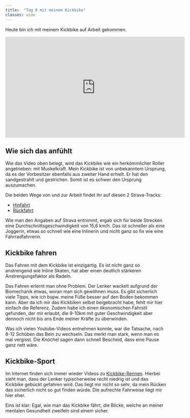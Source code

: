 ```yaml
---
title:  "Tag 9 mit meinem Kickbike"
classes: wide
---
```


Heute bin ich mit meinem Kickbike auf Arbeit gekommen.

<iframe width="560" height="315" src="https://www.youtube.com/embed/mcGbn47KpZU" frameborder="0" allow="accelerometer; autoplay; encrypted-media; gyroscope; picture-in-picture" allowfullscreen></iframe>

## Wie sich das anfühlt

Wie das Video oben belegt, wird das Kickbike wie ein herkömmlicher Roller angetrieben: mit Muskelkraft. Mein Kickbike ist von unbekanntem Ursprung, da es der Vorbesitzer ebenfalls aus zweiter Hand erhielt. Er hat den sandgestrahlt und gestrichen. Somit ist es schwer den Ursprung auszumachen. 

Die beiden Wege von und zur Arbeit findet ihr auf diesen 2 Strava-Tracks:

- [Hinfahrt](https://www.strava.com/activities/2368956378) 
- [Rückfahrt](https://www.strava.com/activities/2370657384)

Wie man den Angaben auf Strava entnimmt, ergab sich für beide Strecken eine Durchschnittsgeschwindigkeit von 15,6 km/h. Das ist schneller als eine Joggerin, etwas so schnell wie eine Inlinerin und nicht ganz so fix wie eine Fahrradfahrrerin. 

## Kickbike fahren

Das Fahren mit dem Kickbike ist einzigartig. Es ist nicht ganz so anstrengend wie Inline Skaten, hat aber einen deutlich stärkeren Anstrengungsfaktor als Radeln.

Das Fahren erlernt man ohne Problem. Der Lenker wackelt aufgrund der Biomechanik etwas, woran man sich gewöhnen muss. Es gibt sicherlich viele Tipps, wie ich bspw. meine Füße besser auf den Boden bekommen kann. Aber da ich mir das Kickbiken selbst beigebracht habe, fehlt mir hier einfach die Referenz. Zudem habe ich einen ökonomischen Fahrstil gefunden, der mir erlaubt, die 9-10km mit guter Geschwindigkeit aber dennoch nicht bis ans Ende meiner Kräfte zu überwinden.

Was ich vielen Youtube-Videos entnehmen konnte, war die Tatsache, nach 8-12 Schüben das Bein zu wechseln. Das merkt man stark, wenn man es mal vergisst. Die Knöchel sagen dann schnell Bescheid, dass eine Pause ganz nett wäre.

## Kickbike-Sport

Im Internet finden sich immer wieder Videos zu [Kickbike-Rennen](https://www.youtube.com/watch?v=qmwEEXlnuRc). Hierbei sieht man, dass der Lenker typischerweise recht niedrig ist und das Kickbike gebückt gefahren wird. Das liegt mir nicht so sehr, da mein Rücken das sicherlich nicht so gut finden würde. Die aufrechte Fahrweise liegt mir hier eher. 

Eins ist klar: Egal, wie man das Kickbike fährt, die Blicke, welche an meiner mentalen Gesundheit zweifeln sind einem sicher.

